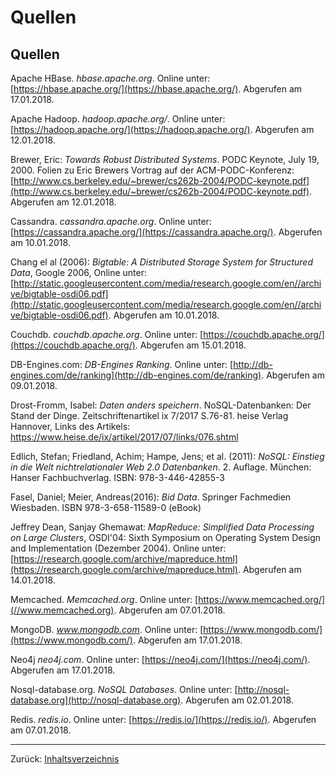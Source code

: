 #  Quellen 

## Quellen

Apache HBase. *hbase.apache.org*. Online unter: [https://hbase.apache.org/](https://hbase.apache.org/). Abgerufen am 17.01.2018.

Apache Hadoop. *hadoop.apache.org/*. Online unter: [https://hadoop.apache.org/](https://hadoop.apache.org/). Abgerufen am 12.01.2018.

Brewer, Eric: *Towards Robust Distributed Systems*. PODC Keynote, July 19, 2000. Folien zu Eric Brewers Vortrag auf der ACM-PODC-Konferenz: [http://www.cs.berkeley.edu/~brewer/cs262b-2004/PODC-keynote.pdf](http://www.cs.berkeley.edu/~brewer/cs262b-2004/PODC-keynote.pdf). Abgerufen am 12.01.2018.

Cassandra. *cassandra.apache.org*. Online unter: [https://cassandra.apache.org/](https://cassandra.apache.org/). Abgerufen am 10.01.2018.

Chang el al (2006): *Bigtable: A Distributed Storage System for Structured Data*, Google 2006,  Online unter: [http://static.googleusercontent.com/media/research.google.com/en//archive/bigtable-osdi06.pdf](http://static.googleusercontent.com/media/research.google.com/en//archive/bigtable-osdi06.pdf). Abgerufen am 10.01.2018.

Couchdb. *couchdb.apache.org*. Online unter: [https://couchdb.apache.org/](https://couchdb.apache.org/). Abgerufen am 15.01.2018.

DB-Engines.com: *DB-Engines Ranking*. Online unter: [http://db-engines.com/de/ranking](http://db-engines.com/de/ranking). Abgerufen am 09.01.2018.

Drost-Fromm, Isabel: *Daten anders speichern*. NoSQL-Datenbanken: Der Stand der Dinge. Zeitschriftenartikel ix 7/2017 S.76-81. heise Verlag Hannover, Links des Artikels: https://www.heise.de/ix/artikel/2017/07/links/076.shtml

Edlich, Stefan; Friedland, Achim; Hampe, Jens; et al. (2011): *NoSQL: Einstieg in die Welt nichtrelationaler Web 2.0 Datenbanken*. 2. Auflage. München: Hanser Fachbuchverlag. ISBN: 978-3-446-42855-3

Fasel, Daniel; Meier, Andreas(2016): *Bid Data*. Springer Fachmedien Wiesbaden. ISBN 978-3-658-11589-0 (eBook)

Jeffrey Dean, Sanjay Ghemawat: *MapReduce: Simplified Data Processing on Large Clusters*, OSDI'04: Sixth Symposium on Operating System Design and Implementation (Dezember 2004). Online unter: [https://research.google.com/archive/mapreduce.html](https://research.google.com/archive/mapreduce.html). Abgerufen am 14.01.2018.

Memcached. *Memcached.org*. Online unter: [https://www.memcached.org/](//www.memcached.org). Abgerufen am 07.01.2018.

MongoDB. *www.mongodb.com*. Online unter: [https://www.mongodb.com/](https://www.mongodb.com/). Abgerufen am 17.01.2018.

Neo4j *neo4j.com*. Online unter: [https://neo4j.com/](https://neo4j.com/). Abgerufen am 17.01.2018.

Nosql-database.org. *NoSQL Databases*. Online unter: [http://nosql-database.org](http://nosql-database.org). Abgerufen am 02.01.2018.

Redis. *redis.io*. Online unter: [https://redis.io/](https://redis.io/). Abgerufen am 07.01.2018.


***

Zurück: [Inhaltsverzeichnis][inh]  

[inh]:             ./README.md "Inhaltsverzeichnis"